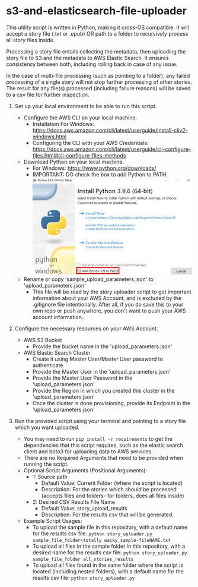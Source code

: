 # s3-and-elasticsearch-file-uploader

This utility script is written in Python, making it cross-OS compatible. It will accept a story file (.txt or .epub) OR path to a folder to recursively process all story files inside.

Processing a story file entails collecting the metadata, then uploading the story file to S3 and the metadata to AWS Elastic Search. It ensures consistency between both, including rolling back in case of any issue.

In the case of multi-file processing (such as pointing to a folder), any failed processing of a single story will not stop further processing of other stories. The result for any file(s) processed (including failure reasons) will be saved to a csv file for further inspection.

1. Set up your local environment to be able to run this script.
    - Configure the AWS CLI on your local machine.
        - Installation For Windows: https://docs.aws.amazon.com/cli/latest/userguide/install-cliv2-windows.html
        - Configuring the CLI with your AWS Credentials: https://docs.aws.amazon.com/cli/latest/userguide/cli-configure-files.html#cli-configure-files-methods
    - Download Python on your local machine.
        - For Windows: https://www.python.org/downloads/
        - IMPORTANT: DO check the box to add Python to PATH.
                ![Alt text](check-add-to-path.jpg?raw=true "Check 'Add Python to PATH' during Python Installation.")
    - Rename or copy 'sample_upload_parameters.json' to 'upload_parameters.json'
        - This file will be read by the story uploader script to get important information about your AWS Account, and is excluded by the .gitignore file intentionally. After all, if you do save this to your own repo or push anywhere, you don't want to push your AWS account information.

2. Configure the necessary resources on your AWS Account.
    - AWS S3 Bucket
        - Provide the bucket name in the 'upload_parameters.json'
    - AWS Elastic Search Cluster
        - Create it using Master User/Master User password to authenticate
        - Provide the Master User in the 'upload_parameters.json'
        - Provide the Master User Password in the 'upload_parameters.json'
        - Provide the Region in which you created this cluster in the 'upload_parameters.json'
        - Once the cluster is done provisioning, provide its Endpoint in the 'upload_parameters.json'

3. Run the provided script using your terminal and pointing to a story file which you want uploaded.
    - You may need to run `pip install -r requirements` to get the dependencies that this script requires, such as the elastic search client and boto3 for uploading data to AWS services.
    - There are no Required Arguments that need to be provided when running the script.
    - Optional Script Arguments (Positional Arguments):
        - 1: Source path
            - Default Value: Current Folder (where the script is located)
            - Description: For the stories which should be processed (accepts files and folders- for folders, does all files inside)
        - 2: Desired CSV Results File Name
            - Default Value: story_upload_results
            - Description: For the results csv that will be generated.
    - Example Script Usages:
        - To upload the sample file in this repository, with a default name for the results csv file:
        `python story_uploader.py sample_file_folder\totally wacky_sample-fileNAME.txt`
        - To upload all files in the sample folder in this repository, with a desired name for the results csv file:
        `python story_uploader.py sample_file_folder all_stories_results`
        - To upload all files found in the same folder where the script is located (including nested folders), with a default name for the results csv file:
        `python story_uploader.py`



